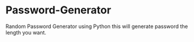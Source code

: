 # Password-Generator
Random Password Generator using Python this will generate password the length you want.
